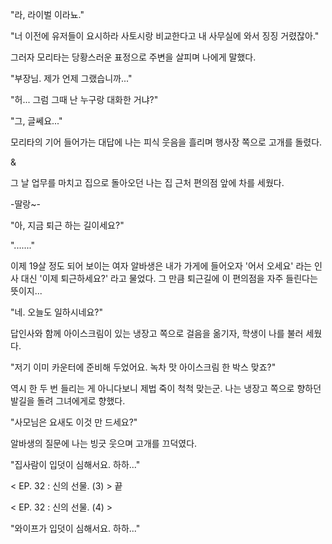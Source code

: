 "라, 라이벌 이라뇨." 

"너 이전에 유저들이 요시하라 사토시랑 비교한다고 내 사무실에 와서 징징 거렸잖아." 

그러자 모리타는 당황스러운 표정으로 주변을 살피며 나에게 말했다. 

"부장님. 제가 언제 그랬습니까..." 

"허... 그럼 그때 난 누구랑 대화한 거냐?" 

"그, 글쎄요..." 

모리타의 기어 들어가는 대답에 나는 피식 웃음을 흘리며 행사장 쪽으로 고개를 돌렸다. 

& 

그 날 업무를 마치고 집으로 돌아오던 나는 집 근처 편의점 앞에 차를 세웠다. 

-딸랑~- 

"아, 지금 퇴근 하는 길이세요?" 

"......." 

이제 19살 정도 되어 보이는 여자 알바생은 내가 가게에 들어오자 '어서 오세요' 라는 인사 대신 '이제 퇴근하세요?' 라고 물었다. 
그 만큼 퇴근길에 이 편의점을 자주 들린다는 뜻이지... 

"네. 오늘도 일하시네요?" 

답인사와 함께 아이스크림이 있는 냉장고 쪽으로 걸음을 옮기자, 학생이 나를 불러 세웠다. 

"저기 이미 카운터에 준비해 두었어요. 녹차 맛 아이스크림 한 박스 맞죠?" 

역시 한 두 번 들리는 게 아니다보니 제법 죽이 척척 맞는군. 나는 냉장고 쪽으로 향하던 발길을 돌려 그녀에게로 향했다. 

"사모님은 요새도 이것 만 드세요?" 

알바생의 질문에 나는 빙긋 웃으며 고개를 끄덕였다. 

"집사람이 입덧이 심해서요. 하하..."

< EP. 32 : 신의 선물. (3) > 끝

< EP. 32 : 신의 선물. (4) >

"와이프가 입덧이 심해서요. 하하..." 